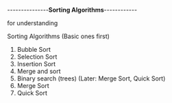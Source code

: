 
---------------**Sorting Algorithms**------------
<!-- https://visualgo.net/en/sorting --> for understanding

Sorting Algorithms (Basic ones first)
1. Bubble Sort
2. Selection Sort
3. Insertion Sort
4. Merge and sort 
5. Binary search (trees)
(Later: Merge Sort, Quick Sort)
6. Merge Sort
7. Quick Sort